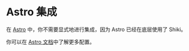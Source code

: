 # Astro 集成

在 [Astro](https://astro.build/) 中，你不需要显式地进行集成，因为 Astro 已经在底层使用了 Shiki。

你可以在 [Astro 文档](https://docs.astro.build/zh-cn/guides/markdown-content/#%E8%AF%AD%E6%B3%95%E9%AB%98%E4%BA%AE)中了解更多配置。
